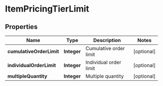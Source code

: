 
# ItemPricingTierLimit

## Properties
Name | Type | Description | Notes
------------ | ------------- | ------------- | -------------
**cumulativeOrderLimit** | **Integer** | Cumulative order limit |  [optional]
**individualOrderLimit** | **Integer** | Individual order limit |  [optional]
**multipleQuantity** | **Integer** | Multiple quantity |  [optional]



